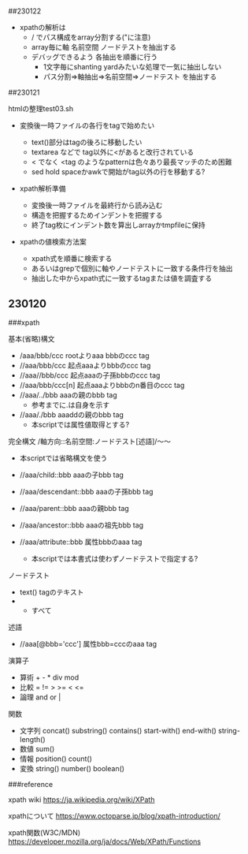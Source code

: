 #

##230122

- xpathの解析は
    - / でパス構成をarray分割する("に注意)
    - array毎に軸 名前空間 ノードテストを抽出する
    - デバッグできるよう 各抽出を順番に行う
        - 1文字毎にshanting yardみたいな処理で一気に抽出しない
        - パス分割=>軸抽出=>名前空間=>ノードテスト を抽出する





##230121

htmlの整理test03.sh

- 変換後一時ファイルの各行をtagで始めたい
    - text()部分はtagの後ろに移動したい
    - textarea などで tag以外に<があると改行されている
    - < でなく \<tag のようなpatternは色々あり最長マッチのため困難
    - sed hold spaceかawkで開始がtag以外の行を移動する?

- xpath解析準備
    - 変換後一時ファイルを最終行から読み込む
    - 構造を把握するためインデントを把握する
    - 終了tag枚にインデント数を算出しarrayかtmpfileに保持

- xpathの値検索方法案
    - xpath式を順番に検索する
    - あるいはgrepで個別に軸やノードテストに一致する条件行を抽出
    - 抽出した中からxpath式に一致するtagまたは値を調査する
    


## 230120

###xpath

基本(省略)構文

- /aaa/bbb/ccc rootよりaaa bbbのccc tag
- //aaa/bbb/ccc 起点aaaよりbbbのccc tag
- //aaa//bbb/ccc 起点aaaの子孫bbbのccc tag
- //aaa/bbb/ccc[n] 起点aaaよりbbbのn番目のccc tag
- //aaa/../bbb aaaの親のbbb tag
    - 参考までに.は自身を示す
- //aaa/./bbb aaaddの親のbbb tag
    - 本scriptでは属性値取得とする?


完全構文
/軸方向::名前空間:ノードテスト[述語]/～～

- 本scriptでは省略構文を使う

- //aaa/child::bbb aaaの子bbb tag
- //aaa/descendant::bbb aaaの子孫bbb tag
- //aaa/parent::bbb aaaの親bbb tag
- //aaa/ancestor::bbb aaaの祖先bbb tag
- //aaa/attribute::bbb 属性bbbのaaa tag
    - 本scriptでは本書式は使わずノードテストで指定する?

ノードテスト

- text() tagのテキスト
- * すべて

述語

- //aaa[@bbb='ccc'] 属性bbb=cccのaaa tag

演算子

- 算術 + - * div mod
- 比較 = != > >= < <=
- 論理 and or |

関数

- 文字列 concat() substring() contains() start-with() end-with() string-length()
- 数値 sum()
- 情報 position() count()
- 変換 string() number() boolean()


###reference

xpath wiki
https://ja.wikipedia.org/wiki/XPath

xpathについて
https://www.octoparse.jp/blog/xpath-introduction/

xpath関数(W3C/MDN)
https://developer.mozilla.org/ja/docs/Web/XPath/Functions



